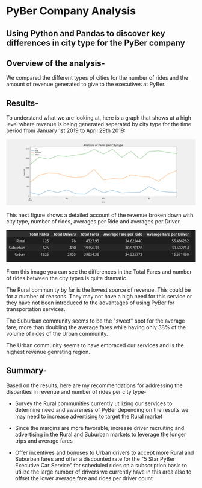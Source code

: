 # PyBer Company Analysis

## Using Python and Pandas to discover key differences in city type for the PyBer company

## Overview of the analysis-

We compared the different types of cities for the number of rides and the amount of revenue generated to give to the executives at PyBer.

## Results-

To understand what we are looking at, here is a graph that shows at a high level where revenue is being generated seperated by city type for the time period from January 1st 2019 to April 29th 2019:

![Big Picture](/analysis/PyBer_fare_summary.png)

This next figure shows a detailed account of the revenue broken down with city type, number of rides, averages per Ride and averages per Driver.

![Details](/analysis/detail_numb.PNG)

From this image you can see the differences in the Total Fares and number of rides between the city types is quite dramatic.

The Rural community by far is the lowest source of revenue.  This could be for a number of reasons.  They may not have a high need for this service or they have not been introduced to the advantages of using PyBer for transportation services.

The Suburban community seems to be the "sweet" spot for the average fare, more than doubling the average fares while having only 38% of the volume of rides of the Urban community.

The Urban community seems to have embraced our services and is the highest revenue genrating region.

## Summary-

Based on the results, here are my recommendations for addressing the disparities  in revenue and number of rides per city type-

* Survey the Rural communities currently utilizing our services to determine need and      awareness of PyBer depending on the results we may need to increase advertising to target the Rural market

* Since the margins are more favorable, increase driver recruiting and advertising in the Rural and Suburban markets to leverage the longer trips and average fares

* Offer incentives and bonuses to Urban drivers to accept more Rural and Suburban fares and offer a discounted rate for the "5 Star PyBer Executive Car Service" for scheduled rides on a subscription basis to utilize the large number of drivers we currently have in this area also to offset the lower average fare and rides per driver count

